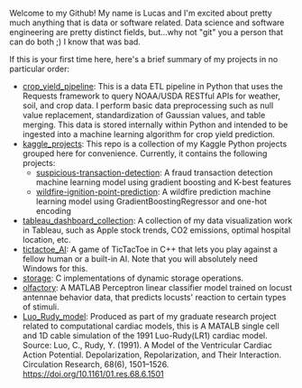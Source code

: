 Welcome to my Github! My name is Lucas and I'm excited about pretty much anything that is data or software related. Data science and software engineering are pretty distinct fields, but...why not "git" you a person that can do both ;) I know that was bad.

If this is your first time here, here's a brief summary of my projects in no particular order:

- [crop_yield_pipeline](https://github.com/edorachlee/crop_yield_pipeline): This is a data ETL pipeline in Python that uses the Requests framework to query NOAA/USDA RESTful APIs for weather, soil, and crop data. 
I perform basic data preprocessing such as null value replacement, standardization of Gaussian values, and table merging. This data is stored internally within Python
and intended to be ingested into a machine learning algorithm for crop yield prediction.
- [kaggle_projects](https://github.com/edorachlee/kaggle_projects): This repo is a collection of my Kaggle Python projects grouped here for convenience. Currently, it contains the following projects:
  - [suspicious-transaction-detection](https://github.com/edorachlee/kaggle_projects/tree/main/Suspicious%20Transaction%20Detection): A fraud transaction detection machine learning model using gradient boosting and K-best features
  - [wildfire-ignition-point-prediction](https://github.com/edorachlee/kaggle_projects/tree/main/Wildfire%20Ignition%20Point%20Prediction): A wildfire prediction machine learning model using GradientBoostingRegressor and one-hot encoding
- [tableau_dashboard_collection](https://github.com/edorachlee/tableau_dashboard_collection): A collection of my data visualization work in Tableau, such as Apple stock trends, CO2 emissions, optimal hospital location, etc.
- [tictactoe_AI](https://github.com/edorachlee/tictactoe_AI): A game of TicTacToe in C++ that lets you play against a fellow human or a built-in AI. Note that you will absolutely need Windows for this.
- [storage](https://github.com/edorachlee/storage): C implementations of dynamic storage operations.
- [olfactory](https://github.com/edorachlee/olfactory): A MATLAB Perceptron linear classifier model trained on locust antennae behavior data, that predicts locusts' reaction to certain types of stimuli.
- [Luo_Rudy_model](https://github.com/edorachlee/Luo_Rudy_model): Produced as part of my graduate research project related to computational cardiac models, this is A MATALB single cell and 1D cable simulation of the 1991 Luo-Rudy(LR1) cardiac model.
Source: Luo, C., Rudy, Y. (1991). A Model of the Ventricular Cardiac Action Potential. Depolarization, Repolarization, and Their Interaction. Circulation Research, 68(6), 1501–1526. https://doi.org/10.1161/01.res.68.6.1501
